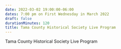 ```yaml
---
date: 2022-03-02 19:00:00-06:00
dates: 7:00 pm on First Wednesday in March 2022
draft: false
durationMinutes: 120
title: Tama County Historical Society Live Program
---
```


Tama County Historical Society Live Program